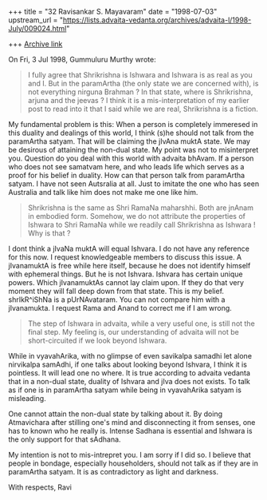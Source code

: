 +++
title = "32 Ravisankar S. Mayavaram"
date = "1998-07-03"
upstream_url = "https://lists.advaita-vedanta.org/archives/advaita-l/1998-July/009024.html"

+++
[Archive link](https://lists.advaita-vedanta.org/archives/advaita-l/1998-July/009024.html)

On Fri, 3 Jul 1998, Gummuluru Murthy wrote:
>
> I fully agree that Shrikrishna is Ishwara and Ishwara is as real as
> you and I. But in the paramArtha (the only state we are concerned
> with), is not everything nirguna Brahman ? In that state, where is
> Shrikrishna, arjuna and the jeevas ? I think it is a mis-interpretation
> of my earlier post to read into it that I said while we are real,
> Shrikrishna is a fiction.

My fundamental problem is this: When a person is completely immeresed in
this duality and dealings of this world, I think (s)he should not talk
from the paramArtha satyam. That will be claiming the jIvAna muktA state.
We may be desirous of attaining the non-dual state. My point was not to
misinterpret you. Question do you deal with this world with advaita
bhAvam. If a person who does not see samatvam here, and who leads life
which serves as a proof for his belief in duality. How can that person
talk from paramArtha satyam. I have not seen Autsralia at all. Just to
imitate the one who has seen Australia and talk like him does not make me
one like him.


>
> Shrikrishna is the same as Shri RamaNa maharshhi. Both are jnAnam in
> embodied form. Somehow, we do not attribute the properties of Ishwara
> to Shri RamaNa while we readily call Shrikrishna as Ishwara ! Why is
> that ?

I dont think a jIvaNa muktA will equal Ishvara. I do not have any
reference for this now. I request knowledgeable members to discuss this
issue. A jIvanamuktA is free while here itself, because he does not
identify himself with ephemeral things. But he is not Ishvara. Ishvara has
certain unique powers. Which jIvanamuktAs cannot lay claim upon. If they
do that very moment they will fall deep down from that state. This is my
belief. shrIkR^iShNa is a pUrNAvataram. You can not compare him with
a jIvanamukta.  I request Rama and Anand to correct me if I am wrong.

>
> The step of Ishwara in advaita, while a very useful one, is still
> not the final step. My feeling is, our understanding of advaita
> will not be short-circuited if we look beyond Ishwara.


While in vyavahArika, with no glimpse of even savikalpa samadhi let alone
nirvikalpa samAdhi, if one talks about looking beyond Ishvara, I think it
is pointless. It will lead one no where. It is true according to advaita
vedanta that in a non-dual state, duality of Ishvara and jIva does not
exists. To talk as if one is in paramArtha satyam while being in
vyavahArika satyam is misleading.


One cannot attain the non-dual state by talking about it. By doing
Atmavichara after stilling one's mind and disconnecting it from senses,
one has to known who he really is. Intense Sadhana is essential and
Ishwara is the only support for that sAdhana.


My intention is not to mis-intrepret you. I am sorry if I did so. I
believe that people in bondage, especially householders, should not talk
as if they are in paramArtha satyam. It is as contradictory as light and
darkness.


With respects,
Ravi

